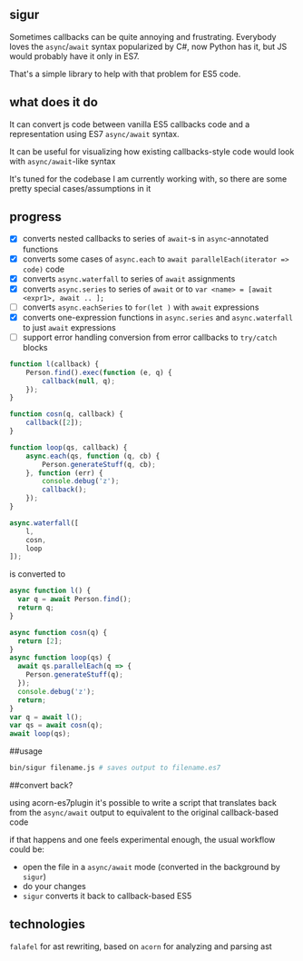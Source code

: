 ## sigur

Sometimes callbacks can be quite annoying and frustrating. Everybody loves the `async`/`await` syntax popularized by C#, now Python has it, but JS would probably have it only in ES7.

That's a simple library to help with that problem for ES5 code.

## what does it do

It can convert js code between vanilla ES5 callbacks code and a representation using ES7 `async/await` syntax.

It can be useful for visualizing how existing callbacks-style code would look with `async/await`-like syntax

It's tuned for the codebase I am currently working with, so there are some pretty special cases/assumptions in it

## progress

- [x] converts nested callbacks to series of `await`-s in `async`-annotated functions
- [x] converts some cases of `async.each` to `await parallelEach(iterator => code)` code
- [x] converts `async.waterfall` to series of `await` assignments
- [x] converts `async.series` to series of `await` or to `var <name> = [await <expr1>, await .. ];`
- [ ] converts `async.eachSeries` to `for(let )` with `await` expressions 
- [x] converts one-expression functions in `async.series` and `async.waterfall` to just `await` expressions
- [ ]  support error handling conversion from error callbacks to `try/catch` blocks

```javascript
function l(callback) {
    Person.find().exec(function (e, q) {
        callback(null, q);
    });
}

function cosn(q, callback) {
    callback([2]);
}

function loop(qs, callback) {
    async.each(qs, function (q, cb) {
        Person.generateStuff(q, cb);
    }, function (err) {
        console.debug('z');
        callback();
    });
}

async.waterfall([
    l,
    cosn,
    loop
]);
```

is converted to

```javascript
async function l() {
  var q = await Person.find();
  return q;
}

async function cosn(q) {
  return [2];
}
async function loop(qs) {
  await qs.parallelEach(q => {
    Person.generateStuff(q);
  });
  console.debug('z');
  return;
}
var q = await l();
var qs = await cosn(q);
await loop(qs);
```
##usage

```bash
bin/sigur filename.js # saves output to filename.es7
```

##convert back?

using acorn-es7plugin it's possible to write a script that translates
back from the `async/await` output to equivalent to the original callback-based code

if that happens and one feels experimental enough, the usual workflow could be:

* open the file in a `async/await` mode (converted in the background by `sigur`)
* do your changes 
* `sigur` converts it back to callback-based ES5 

## technologies

`falafel` for ast rewriting, based on
`acorn` for analyzing and parsing ast
